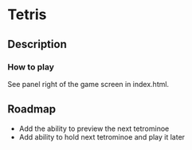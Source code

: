 # Tetris

## Description

### How to play

See panel right of the game screen in index.html.

## Roadmap

* Add the ability to preview the next tetrominoe
* Add ability to hold next tetrominoe and play it later